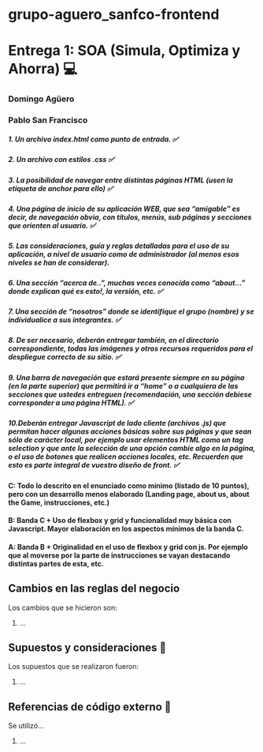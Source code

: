 # grupo-aguero_sanfco-frontend 

# Entrega 1: SOA (Simula, Optimiza y Ahorra) :computer:

### Domingo Agüero
### Pablo San Francisco



##### 1. Un archivo index.html como punto de entrada. ✅

##### 2. Un archivo con estilos .css ✅

##### 3. La posibilidad de navegar entre distintas páginas HTML (usen la etiqueta de anchor para ello) ✅

##### 4. Una página de inicio de su aplicación WEB, que sea “amigable” es decir, de navegación obvia, con títulos, menús, sub páginas y secciones que orienten al usuario. ✅

##### 5. Las consideraciones, guía y reglas detalladas para el uso de su aplicación, a nivel de usuario como de administrador (al menos esos niveles se han de considerar).

##### 6. Una sección “acerca de..”, muchas veces conocida como “about...” donde explican qué es esto!, la versión, etc. ✅

##### 7. Una sección de “nosotros” donde se identifique el grupo (nombre) y se individualice a sus integrantes. ✅

##### 8. De ser necesario, deberán entregar también, en el directorio correspondiente, todas las imágenes y otros recursos requeridos para el despliegue correcto de su sitio. ✅

##### 9. Una barra de navegación que estará presente siempre en su página (en la parte superior) que permitirá ir a “home” o a cualquiera de las secciones que ustedes entreguen (recomendación, una sección debiese corresponder a una página HTML). ✅

##### 10.Deberán entregar Javascript de lado cliente (archivos .js) que permitan hacer algunas acciones básicas sobre sus páginas y que sean sólo de carácter local, por ejemplo usar elementos HTML como un tag selection y que ante la selección de una opción cambie algo en la página, o el uso de botones que realicen acciones locales, etc. Recuerden que esto es parte integral de vuestro diseño de front. ✅

#### C: Todo lo descrito en el enunciado como mínimo (listado de 10 puntos), pero con un desarrollo menos elaborado (Landing page, about us, about the Game, instrucciones, etc.) 

#### B: Banda C + Uso de flexbox y grid y funcionalidad muy básica con Javascript. Mayor elaboración en los aspectos mínimos de la banda C. 

#### A: Banda B + Originalidad en el uso de flexbox y grid con js. Por ejemplo que al moverse por la parte de instrucciones se vayan destacando distintas partes de esta, etc.


## Cambios en las reglas del negocio

Los cambios que se hicieron son:

1. ...

## Supuestos y consideraciones :thinking:

Los supuestos que se realizaron fueron:

1. ...


## Referencias de código externo :book:

Se utilizó...

1. ...




